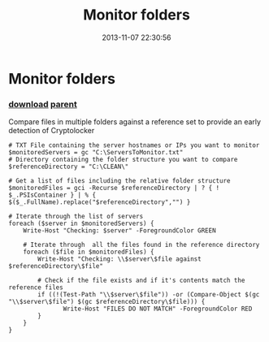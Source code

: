 ﻿---
pid:            4591
parent:         4590
children:       
poster:         dfsdiag
title:          Monitor folders
date:           2013-11-07 22:30:56
description:    Compare files in multiple folders against a reference set to provide an early detection of Cryptolocker
format:         posh
---

# Monitor folders

### [download](4591.ps1) [parent](4590.md) 

Compare files in multiple folders against a reference set to provide an early detection of Cryptolocker

```posh
# TXT File containing the server hostnames or IPs you want to monitor
$monitoredServers = gc "C:\ServersToMonitor.txt"
# Directory containing the folder structure you want to compare
$referenceDirectory = "C:\CLEAN\"

# Get a list of files including the relative folder structure
$monitoredFiles = gci -Recurse $referenceDirectory | ? { ! $_.PSIsContainer } | % { $($_.FullName).replace("$referenceDirectory","") }

# Iterate through the list of servers
foreach ($server in $monitoredServers) {
    Write-Host "Checking: $server" -ForegroundColor GREEN
    
    # Iterate through  all the files found in the reference directory
    foreach ($file in $monitoredFiles) {
        Write-Host "Checking: \\$server\$file against $referenceDirectory\$file"
        
        # Check if the file exists and if it's contents match the reference files
        if ((!(Test-Path "\\$server\$file")) -or (Compare-Object $(gc "\\$server\$file") $(gc $referenceDirectory\$file))) {
               Write-Host "FILES DO NOT MATCH" -ForegroundColor RED
        }
    }
}
```
